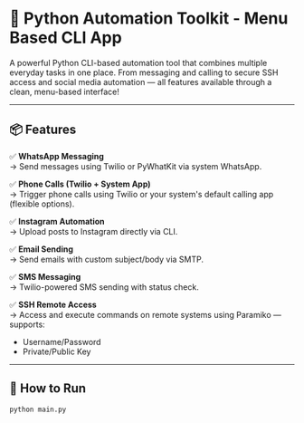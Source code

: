 # 🔐 Python Automation Toolkit - Menu Based CLI App

A powerful Python CLI-based automation tool that combines multiple everyday tasks in one place. From messaging and calling to secure SSH access and social media automation — all features available through a clean, menu-based interface!

---

## 📦 Features

✅ **WhatsApp Messaging**  
→ Send messages using Twilio or PyWhatKit via system WhatsApp.

✅ **Phone Calls (Twilio + System App)**  
→ Trigger phone calls using Twilio or your system's default calling app (flexible options).

✅ **Instagram Automation**  
→ Upload posts to Instagram directly via CLI.

✅ **Email Sending**  
→ Send emails with custom subject/body via SMTP.

✅ **SMS Messaging**  
→ Twilio-powered SMS sending with status check.

✅ **SSH Remote Access**  
→ Access and execute commands on remote systems using Paramiko — supports:
- Username/Password
- Private/Public Key

---

## 🚀 How to Run

```bash
python main.py
